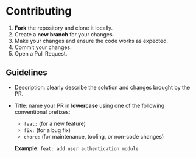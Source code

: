 # Contributing

1.  **Fork** the repository and clone it locally.
2.  Create a **new branch** for your changes.
3.  Make your changes and ensure the code works as expected.
4.  Commit your changes.
5.  Open a Pull Request.

## Guidelines

- Description: clearly describe the solution and changes brought by the PR.
- Title: name your PR in **lowercase** using one of the following conventional prefixes:
    * `feat:` (for a new feature)
    * `fix:` (for a bug fix)
    * `chore:` (for maintenance, tooling, or non-code changes)

  **Example:** `feat: add user authentication module`
